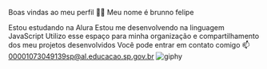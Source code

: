 Boas vindas ao meu perfil 💙💙
Meu nome é brunno felipe 

Estou estudando na Alura
Estou me desenvolvendo na linguagem JavaScript
Utilizo esse espaço para minha organização e compartilhamento dos meu projetos desenvolvidos
Você pode entrar em contato comigo 📫
00001073049139sp@al.educacao.sp.gov.br
![giphy](https://github.com/brunin1412/brunin-/assets/171037880/405337ec-9d79-42dc-9e9d-45a1020255ea)
